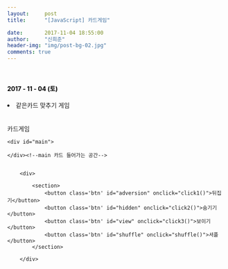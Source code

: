 ```yaml
---
layout:     post
title:      "[JavaScript] 카드게임"

date:       2017-11-04 18:55:00
author:     "신희준"
header-img: "img/post-bg-02.jpg"
comments: true
---
```


<meta name="description" content="카드 뒤집기 게임, javascript, javascript 객체, javascript프로토타입, javascript생성자,javascript함수,javascript생성자함수
">
<br>
<H4 style ="font-weight:bold; color:black;"> </H4>

<H4 style ="font-weight:bold; color : black">2017 - 11 - 04 (토)</H4>
<li>같은카드 맞추기 게임</li>

<br>
<br>


<!DOCTYPE html>
<html lang="en">
<head>
    <meta charset="UTF-8">
    <title>Document</title>
    <script src="js/card.js"></script>
    <link rel="stylesheet" type="text/css" href="CSS/card.css" />
</head>
<body>
<div id="wrap">
    <div id ='header'>
    카드게임
    </div>

    <div id="main">

    </div><!--main 카드 들어가는 공간-->


        <div>

            <section>
                <button class='btn' id="adversion" onclick="click1()">뒤집기</button>
                <button class='btn' id="hidden" onclick="click2()">숨기기</button>
                <button class='btn' id="view" onclick="click3()">보이기</button>
                <button class='btn' id="shuffle" onclick="shuffle()">셔플</button>
            </section>

        </div>
</div><!--wrap -->
</body>


</html>
